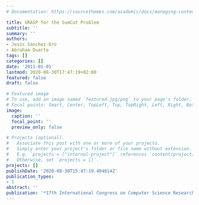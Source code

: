```yaml
---
# Documentation: https://sourcethemes.com/academic/docs/managing-content/

title: GRASP for the SumCut Problem
subtitle: ''
summary: ''
authors:
- Jesús Sánchez-Oro
- Abraham Duarte
tags: []
categories: []
date: '2011-01-01'
lastmod: 2020-08-30T17:47:19+02:00
featured: false
draft: false

# Featured image
# To use, add an image named `featured.jpg/png` to your page's folder.
# Focal points: Smart, Center, TopLeft, Top, TopRight, Left, Right, BottomLeft, Bottom, BottomRight.
image:
  caption: ''
  focal_point: ''
  preview_only: false

# Projects (optional).
#   Associate this post with one or more of your projects.
#   Simply enter your project's folder or file name without extension.
#   E.g. `projects = ["internal-project"]` references `content/project/deep-learning/index.md`.
#   Otherwise, set `projects = []`.
projects: []
publishDate: '2020-08-30T15:47:19.404614Z'
publication_types:
- 1
abstract: ''
publication: '*17th International Congress on Computer Science Research*'
---
```

